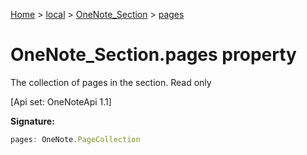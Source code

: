 [Home](./index) &gt; [local](local.md) &gt; [OneNote\_Section](local.onenote_section.md) &gt; [pages](local.onenote_section.pages.md)

# OneNote\_Section.pages property

The collection of pages in the section. Read only 

 \[Api set: OneNoteApi 1.1\]

**Signature:**
```javascript
pages: OneNote.PageCollection
```
